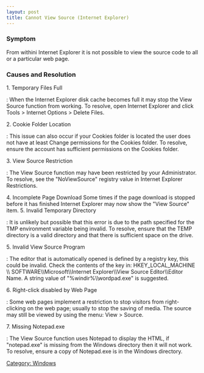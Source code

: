 ```yaml
---
layout: post 
title: Cannot View Source (Internet Explorer)
---
```


### Symptom

From withini Internet Explorer it is not possible to view the source
code to all or a particular web page.

### Causes and Resolution

1\. Temporary Files Full

:   When the Internet Explorer disk cache becomes full it may stop the
    View Source function from working. To resolve, open Internet
    Explorer and click Tools \> Internet Options \> Delete Files.

2\. Cookie Folder Location

:   This issue can also occur if your Cookies folder is located the user
    does not have at least Change permissions for the Cookies folder. To
    resolve, ensure the account has sufficient permissions on the
    Cookies folder.

3\. View Source Restriction

:   The View Source function may have been restricted by your
    Administrator. To resolve, see the \"NoViewSource\" registry value
    in Internet Explorer Restrictions.

4\. Incomplete Page Download Some times if the page download is stopped
before it has finished Internet Explorer may now show the \"View
Source\" item. 5. Invalid Temporary Directory

:   It is unlikely but possible that this error is due to the path
    specified for the TMP environment variable being invalid. To
    resolve, ensure that the TEMP directory is a valid directory and
    that there is sufficient space on the drive.

5\. Invalid View Source Program

:   The editor that is automatically opened is defined by a registry
    key, this could be invalid. Check the contents of the key in:
    HKEY\_LOCAL\_MACHINE \\\\ SOFTWARE\\\\Microsoft\\\\Internet
    Explorer\\\\View Source Editor\\\\Editor Name. A string value of
    \"%windir%\\\\wordpad.exe\" is suggested.

6\. Right-click disabled by Web Page

:   Some web pages implement a restriction to stop visitors from
    right-clicking on the web page; usually to stop the saving of media.
    The source may still be viewed by using the menu: View \> Source.

7\. Missing Notepad.exe

:   The View Source function uses Notepad to display the HTML, if
    \"notepad.exe\" is missing from the Windows directory then it will
    not work. To resolve, ensure a copy of Notepad.exe is in the Windows
    directory.

[Category: Windows](Category:_Windows "wikilink")
